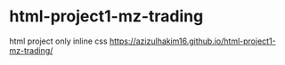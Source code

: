 # html-project1-mz-trading
html project only
inline css
https://azizulhakim16.github.io/html-project1-mz-trading/
